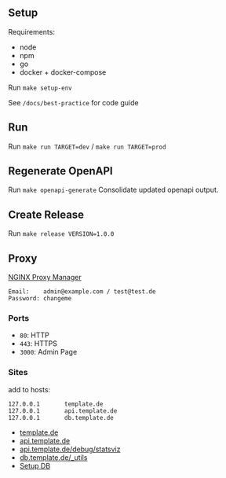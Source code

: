 ## Setup
Requirements:
- node
- npm
- go
- docker + docker-compose

Run `make setup-env`


See `/docs/best-practice` for code guide

## Run
Run `make run TARGET=dev` / `make run TARGET=prod`

## Regenerate OpenAPI
Run `make openapi-generate`
Consolidate updated openapi output.

## Create Release
Run `make release VERSION=1.0.0`

## Proxy
[NGINX Proxy Manager](https://nginxproxymanager.com/)

```
Email:    admin@example.com / test@test.de
Password: changeme
```
### Ports
- `80`: HTTP 
- `443`: HTTPS
- `3000`: Admin Page 

### Sites
add to hosts:

```
127.0.0.1       template.de
127.0.0.1       api.template.de
127.0.0.1       db.template.de
```

- [template.de](http://template.de)
- [api.template.de](http://api.template.de)
- [api.template.de/debug/statsviz](http://api.template.de/debug/statsviz)
- [db.template.de/_utils](http://db.template.de/_utils)
- [Setup DB](http://db.template.de/_utils#setup)
